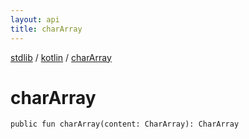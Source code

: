 ```yaml
---
layout: api
title: charArray
---
```

[stdlib](../index.html) / [kotlin](index.html) / [charArray](charArray.html)

# charArray

```
public fun charArray(content: CharArray): CharArray
```
